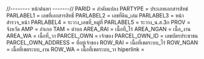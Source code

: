 
//-------- หน้าค้นหา -------//
 PARID = ลำดับแปลง
 PARTYPE = ประเภทเอกสารสิทธ์
 PARLABEL1 = เลขที่เอกสารสิทธิ์
 PARLABEL2 = เลขที่ดิน_เล่ม
 PARLABEL3 = หน้าสำรวจ_หน้า
 PARLABEL4 = ระวาง_เลขที่_หมู่ที่
 PARLABEL5 = ระวาง_น.ส.3ก
 PROV = จังหวัด
 AMP = อำเภอ
 TAM = ตำบล
 AREA_RAI = เนื้อที่_ไร่
 AREA_NGAN = เนื้อ_งาน
 AREA_WA = เนื้อที่_วา
 PARCEL_OWN = เจ้าของ
 PARCEL_OWN_ID = เลขบัตรประชาชน
 PARCEL_OWN_ADDRESS = ที่อยู่เจ้าของ
 ROW_RAI = เนื้อที่เขตระบบ_ไร่
 ROW_NGAN = เนื้อที่เขตระบบ_งาน
 ROW_WA = เนื้อที่เขตระบบ_วา 
 hiperlink = 